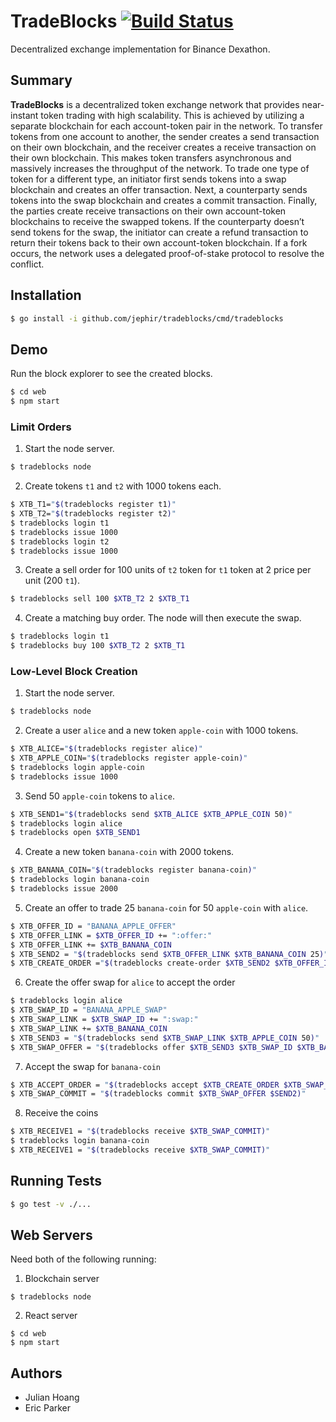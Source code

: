 # TradeBlocks [![Build Status](https://travis-ci.com/jephir/tradeblocks.svg?token=H5s5urysT233MRnGw5EA&branch=master)](https://travis-ci.com/jephir/tradeblocks)

Decentralized exchange implementation for Binance Dexathon.

## Summary

**TradeBlocks** is a decentralized token exchange network that provides near-instant token trading with high scalability. This is achieved by utilizing a separate blockchain for each account-token pair in the network. To transfer tokens from one account to another, the sender creates a send transaction on their own blockchain, and the receiver creates a receive transaction on their own blockchain. This makes token transfers asynchronous and massively increases the throughput of the network. To trade one type of token for a different type, an initiator first sends tokens into a swap blockchain and creates an offer transaction. Next, a counterparty sends tokens into the swap blockchain and creates a commit transaction. Finally, the parties create receive transactions on their own account-token blockchains to receive the swapped tokens. If the counterparty doesn’t send tokens for the swap, the initiator can create a refund transaction to return their tokens back to their own account-token blockchain. If a fork occurs, the network uses a delegated proof-of-stake protocol to resolve the conflict.

## Installation

```sh
$ go install -i github.com/jephir/tradeblocks/cmd/tradeblocks
```

## Demo

Run the block explorer to see the created blocks.

```sh
$ cd web
$ npm start
```

### Limit Orders

1.  Start the node server.

```sh
$ tradeblocks node
```

2.  Create tokens `t1` and `t2` with 1000 tokens each.

```sh
$ XTB_T1="$(tradeblocks register t1)"
$ XTB_T2="$(tradeblocks register t2)"
$ tradeblocks login t1
$ tradeblocks issue 1000
$ tradeblocks login t2
$ tradeblocks issue 1000
```

3.  Create a sell order for 100 units of `t2` token for `t1` token at 2 price per unit (200 `t1`).

```sh
$ tradeblocks sell 100 $XTB_T2 2 $XTB_T1
```

4.  Create a matching buy order. The node will then execute the swap.

```sh
$ tradeblocks login t1
$ tradeblocks buy 100 $XTB_T2 2 $XTB_T1
```

### Low-Level Block Creation

1.  Start the node server.

```sh
$ tradeblocks node
```

2.  Create a user `alice` and a new token `apple-coin` with 1000 tokens.

```sh
$ XTB_ALICE="$(tradeblocks register alice)"
$ XTB_APPLE_COIN="$(tradeblocks register apple-coin)"
$ tradeblocks login apple-coin
$ tradeblocks issue 1000
```

3.  Send 50 `apple-coin` tokens to `alice`.

```sh
$ XTB_SEND1="$(tradeblocks send $XTB_ALICE $XTB_APPLE_COIN 50)"
$ tradeblocks login alice
$ tradeblocks open $XTB_SEND1
```

4.  Create a new token `banana-coin` with 2000 tokens.

```sh
$ XTB_BANANA_COIN="$(tradeblocks register banana-coin)"
$ tradeblocks login banana-coin
$ tradeblocks issue 2000
```

5.  Create an offer to trade 25 `banana-coin` for 50 `apple-coin` with `alice`.

```sh
$ XTB_OFFER_ID = "BANANA_APPLE_OFFER"
$ XTB_OFFER_LINK = $XTB_OFFER_ID += ":offer:"
$ XTB_OFFER_LINK += $XTB_BANANA_COIN
$ XTB_SEND2 = "$(tradeblocks send $XTB_OFFER_LINK $XTB_BANANA_COIN 25)"
$ XTB_CREATE_ORDER ="$(tradeblocks create-order $XTB_SEND2 $XTB_OFFER_ID false $XTB_APPLE_COIN 2)"
```

6.  Create the offer swap for `alice` to accept the order

```sh
$ tradeblocks login alice
$ XTB_SWAP_ID = "BANANA_APPLE_SWAP"
$ XTB_SWAP_LINK = $XTB_SWAP_ID += ":swap:"
$ XTB_SWAP_LINK += $XTB_BANANA_COIN
$ XTB_SEND3 = "$(tradeblocks send $XTB_SWAP_LINK $XTB_APPLE_COIN 50)"
$ XTB_SWAP_OFFER = "$(tradeblocks offer $XTB_SEND3 $XTB_SWAP_ID $XTB_BANANA_COIN $XTB_BANANA_COIN 25)"
```

7.  Accept the swap for `banana-coin`

```sh
$ XTB_ACCEPT_ORDER = "$(tradeblocks accept $XTB_CREATE_ORDER $XTB_SWAP_OFFER)"
$ XTB_SWAP_COMMIT = "$(tradeblocks commit $XTB_SWAP_OFFER $SEND2)"
```

8.  Receive the coins

```sh
$ XTB_RECEIVE1 = "$(tradeblocks receive $XTB_SWAP_COMMIT)"
$ tradeblocks login banana-coin
$ XTB_RECEIVE1 = "$(tradeblocks receive $XTB_SWAP_COMMIT)"
```

## Running Tests

```sh
$ go test -v ./...
```

## Web Servers

Need both of the following running:

1.  Blockchain server

```
$ tradeblocks node
```

2.  React server

```
$ cd web
$ npm start
```

## Authors

- Julian Hoang
- Eric Parker
